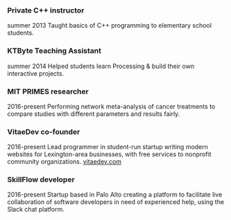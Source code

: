 ### Private C++ instructor
summer 2013
Taught basics of C++ programming to elementary school students.

### KTByte Teaching Assistant
summer 2014
Helped students learn Processing & build their own interactive projects.

### MIT PRIMES researcher
2016-present
Performing network meta-analysis of cancer treatments to compare studies with different parameters and results fairly.

### VitaeDev co-founder
2016-present
Lead programmer in student-run startup writing modern websites for Lexington-area businesses, with free services to nonprofit community organizations. [vitaedev.com](vitaedev.com)

### SkillFlow developer
2016-present
Startup based in Palo Alto creating a platform to facilitate live collaboration of software developers in need of experienced help, using the Slack chat platform.
